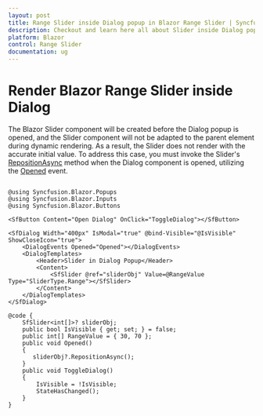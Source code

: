 ```yaml
---
layout: post
title: Range Slider inside Dialog popup in Blazor Range Slider | Syncfusion
description: Checkout and learn here all about Slider inside Dialog popup in Syncfusion Blazor Range Slider component and more.
platform: Blazor
control: Range Slider
documentation: ug
---
```


# Render Blazor Range Slider inside Dialog

The Blazor Slider component will be created before the Dialog popup is opened, and the Slider component will not be adapted to the parent element during dynamic rendering. As a result, the Slider does not render with the accurate initial value. To address this case, you must invoke the Slider's [RepositionAsync](https://help.syncfusion.com/cr/blazor/Syncfusion.Blazor.Inputs.SfSlider-1.html#Syncfusion_Blazor_Inputs_SfSlider_1_RepositionAsync) method when the Dialog component is opened, utilizing the [Opened](https://help.syncfusion.com/cr/blazor/Syncfusion.Blazor.Popups.DialogEvents.html#Syncfusion_Blazor_Popups_DialogEvents_Opened) event.

```cshtml

@using Syncfusion.Blazor.Popups
@using Syncfusion.Blazor.Inputs
@using Syncfusion.Blazor.Buttons

<SfButton Content="Open Dialog" OnClick="ToggleDialog"></SfButton>

<SfDialog Width="400px" IsModal="true" @bind-Visible="@IsVisible" ShowCloseIcon="true">
    <DialogEvents Opened="Opened"></DialogEvents>
    <DialogTemplates>
        <Header>Slider in Dialog Popup</Header>
        <Content>
            <SfSlider @ref="sliderObj" Value=@RangeValue Type="SliderType.Range"></SfSlider>
        </Content>
    </DialogTemplates>
</SfDialog>

@code {
    SfSlider<int[]>? sliderObj;
    public bool IsVisible { get; set; } = false;
    public int[] RangeValue = { 30, 70 };
    public void Opened()
    {
       sliderObj?.RepositionAsync();
    }
    public void ToggleDialog()
    {
        IsVisible = !IsVisible;
        StateHasChanged();
    }
}

```
